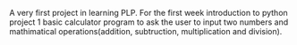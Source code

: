 A very first project in learning PLP.
For the first week introduction to python project 1 basic calculator program to ask the user to input two numbers and mathimatical operations(addition, subtruction, multiplication and division).